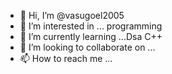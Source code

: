 - 👋 Hi, I’m @vasugoel2005
- 👀 I’m interested in ... programming 
- 🌱 I’m currently learning ...Dsa C++
- 💞️ I’m looking to collaborate on ...
- 📫 How to reach me ...

<!---
vasugoel2005/vasugoel2005 is a ✨ special ✨ repository because its `README.md` (this file) appears on your GitHub profile.
You can click the Preview link to take a look at your changes.
--->

